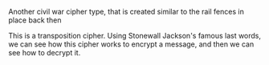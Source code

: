 Another civil war cipher type, that is created similar to the rail fences in place back then

This is a transposition cipher. Using Stonewall Jackson's famous last words, we can see how this cipher works to encrypt a message, and then we can see how to decrypt it.
